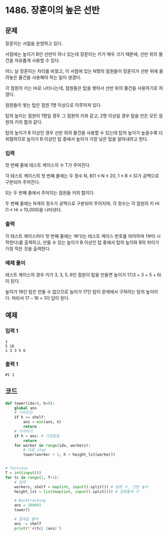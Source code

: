 # 1486. 장훈이의 높은 선반

## 문제

장훈이는 서점을 운영하고 있다.

서점에는 높이가 B인 선반이 하나 있는데 장훈이는 키가 매우 크기 때문에, 선반 위의 물건을 자유롭게 사용할 수 있다.

어느 날 장훈이는 자리를 비웠고, 이 서점에 있는 N명의 점원들이 장훈이가 선반 위에 올려놓은 물건을 사용해야 하는 일이 생겼다.

각 점원의 키는 Hi로 나타나는데, 점원들은 탑을 쌓아서 선반 위의 물건을 사용하기로 하였다.

점원들이 쌓는 탑은 점원 1명 이상으로 이루어져 있다.

탑의 높이는 점원이 1명일 경우 그 점원의 키와 같고, 2명 이상일 경우 탑을 만든 모든 점원의 키의 합과 같다.

탑의 높이가 B 이상인 경우 선반 위의 물건을 사용할 수 있는데 탑의 높이가 높을수록 더 위험하므로 높이가 B 이상인 탑 중에서 높이가 가장 낮은 탑을 알아내려고 한다.



### 입력

첫 번째 줄에 테스트 케이스의 수 T가 주어진다.

각 테스트 케이스의 첫 번째 줄에는 두 정수 N, B(1 ≤ N ≤ 20, 1 ≤ B ≤ S)가 공백으로 구분되어 주어진다.

S는 두 번째 줄에서 주어지는 점원들 키의 합이다.

두 번째 줄에는 N개의 정수가 공백으로 구분되어 주어지며, 각 정수는 각 점원의 키 Hi (1 ≤ Hi ≤ 10,000)을 나타낸다.

### 출력

각 테스트 케이스마다 첫 번째 줄에는 ‘#t’(t는 테스트 케이스 번호를 의미하며 1부터 시작한다)를 출력하고, 만들 수 있는 높이가 B 이상인 탑 중에서 탑의 높이와 B의 차이가 가장 작은 것을 출력한다.

### 예제 풀이

테스트 케이스의 경우 키가 3, 3, 5, 6인 점원이 탑을 만들면 높이가 17(3 + 3 + 5 + 6)이 된다.

높이가 16인 탑은 만들 수 없으므로 높이가 17인 탑이 문제에서 구하려는 탑의 높이이다. 따라서 17 – 16 = 1이 답이 된다.





## 예제

### 입력 1

```
1
5 16
1 3 3 5 6
```

### 출력 1

```
#1 1
```





## 코드

```python
def tower(idx=0, h=0):
    global ans
    # 기저조건
    if h >= shelf:
        ans = min(ans, h)
        return
    # 가지치기
    if h > ans: # 가망없음
        return
    for worker in range(idx, workers):
        # 다음 step
        tower(worker + 1, h + height_lst[worker])


# Testcase
T = int(input())
for tc in range(1, T+1):
    # 입력
    workers, shelf = map(int, input().split()) # 점원 수, 선반 높이
    height_lst = list(map(int, input().split())) # 점원들의 키

    # Backtracking
    ans = 200001
    tower()

    # 결과값 출력
    ans -= shelf
    print(f'#{tc} {ans}')
```
